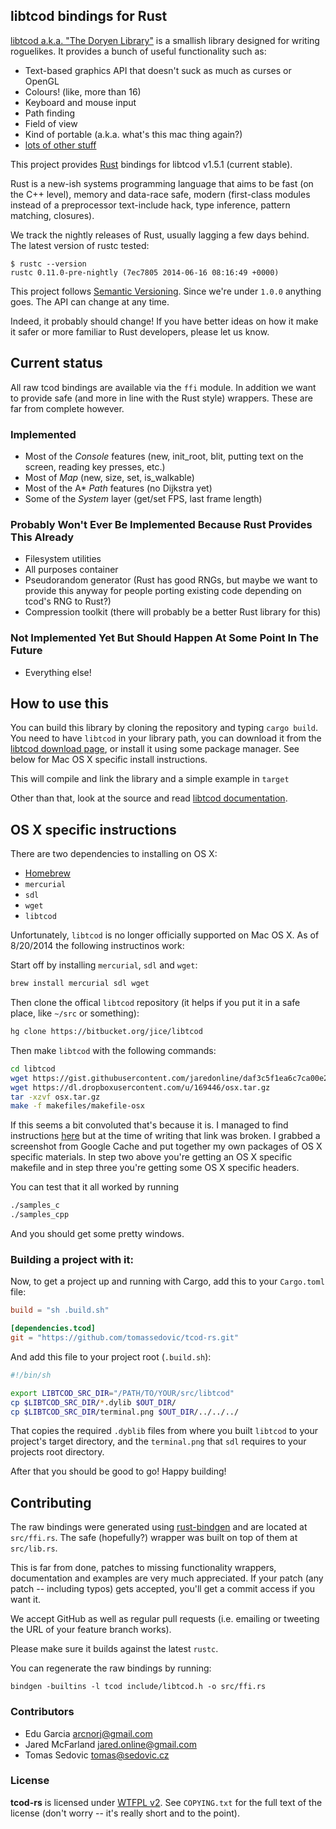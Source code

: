 libtcod bindings for Rust
-------------------------

[libtcod a.k.a. "The Doryen Library"](http://doryen.eptalys.net/libtcod/) is a
smallish library designed for writing roguelikes. It provides a bunch of useful
functionality such as:

* Text-based graphics API that doesn't suck as much as curses or OpenGL
* Colours! (like, more than 16)
* Keyboard and mouse input
* Path finding
* Field of view
* Kind of portable (a.k.a. what's this mac thing again?)
* [lots of other stuff](http://doryen.eptalys.net/libtcod/features/)


This project provides [Rust](http://www.rust-lang.org/) bindings for libtcod
v1.5.1 (current stable).

Rust is a new-ish systems programming language that aims to be fast (on the C++
level), memory and data-race safe, modern (first-class modules instead of a
preprocessor text-include hack, type inference, pattern matching, closures).

We track the nightly releases of Rust, usually lagging a few days behind. The
latest version of rustc tested:

    $ rustc --version
    rustc 0.11.0-pre-nightly (7ec7805 2014-06-16 08:16:49 +0000)

This project follows [Semantic Versioning](http://semver.org/). Since we're
under `1.0.0` anything goes. The API can change at any time.

Indeed, it probably should change! If you have better ideas on how it make it
safer or more familiar to Rust developers, please let us know.


Current status
--------------

All raw tcod bindings are available via the `ffi` module. In addition we want to
provide safe (and more in line with the Rust style) wrappers. These are far from
complete however.

### Implemented

* Most of the _Console_ features (new, init_root, blit, putting text on the
  screen, reading key presses, etc.)
* Most of _Map_ (new, size, set, is_walkable)
* Most of the A* _Path_ features (no Dijkstra yet)
* Some of the _System_ layer (get/set FPS, last frame length)

### Probably Won't Ever Be Implemented Because Rust Provides This Already
* Filesystem utilities
* All purposes container
* Pseudorandom generator (Rust has good RNGs, but maybe we want to provide this
  anyway for people porting existing code depending on tcod's RNG to Rust?)
* Compression toolkit (there will probably be a better Rust library for this)

### Not Implemented Yet But Should Happen At Some Point In The Future
* Everything else!


How to use this
---------------

You can build this library by cloning the repository and typing `cargo build`. You need to have `libtcod` in your library path, you can
download it from the [libtcod download page](http://doryen.eptalys.net/libtcod/download/), or install it using some package manager. See below for Mac OS X specific install instructions.

This will compile and link the library and a simple example in `target`

Other than that, look at the source and read
[libtcod documentation](http://doryen.eptalys.net/data/libtcod/doc/1.5.1/index2.html?c=true&cpp=true&cs=true&py=true&lua=true).

## OS X specific instructions

There are two dependencies to installing on OS X:
 * [Homebrew](http://brew.sh/)
 * `mercurial`
 * `sdl`
 * `wget`
 * `libtcod`

Unfortunately, `libtcod` is no longer officially supported on Mac OS X. As of 8/20/2014 the following instructinos work:

Start off by installing `mercurial`, `sdl` and `wget`:

```sh
brew install mercurial sdl wget
```

Then clone the offical `libtcod` repository (it helps if you put it in a safe place, like `~/src` or something):

```sh
hg clone https://bitbucket.org/jice/libtcod
```

Then make `libtcod` with the following commands:

 ```sh
cd libtcod
wget https://gist.githubusercontent.com/jaredonline/daf3c5f1ea6c7ca00e29/raw/ae91b3e47bf0de5b772eff882e477d8144cfbaf8/makefile-osx > makefiles/makefile-osx
wget https://dl.dropboxusercontent.com/u/169446/osx.tar.gz
tar -xzvf osx.tar.gz
make -f makefiles/makefile-osx
```

If this seems a bit convoluted that's because it is. I managed to find instructions [here](http://zackhovatter.com/gamedev/2013/11/26/building-libtcod-on-os-x-mavericks.html) but at the time of writing that link was broken. I grabbed a screenshot from Google Cache and put together my own packages of OS X specific materials. In step two above you're getting an OS X specific makefile and in step three you're getting some OS X specific headers.

You can test that it all worked by running

```sh
./samples_c
./samples_cpp
```

And you should get some pretty windows.

### Building a project with it:

Now, to get a project up and running with Cargo, add this to your `Cargo.toml` file:

```toml
build = "sh .build.sh"

[dependencies.tcod]
git = "https://github.com/tomassedovic/tcod-rs.git"
```

And add this file to your project root (`.build.sh`):

```sh
#!/bin/sh

export LIBTCOD_SRC_DIR="/PATH/TO/YOUR/src/libtcod"
cp $LIBTCOD_SRC_DIR/*.dylib $OUT_DIR/
cp $LIBTCOD_SRC_DIR/terminal.png $OUT_DIR/../../../
```

That copies the required `.dyblib` files from where you built `libtcod` to your project's target directory, and the `terminal.png` that `sdl` requires to your projects root directory.

After that you should be good to go! Happy building!

Contributing
------------

The raw bindings were generated using
[rust-bindgen](https://github.com/crabtw/rust-bindgen) and are located at
`src/ffi.rs`. The safe (hopefully?) wrapper was built on top of them at
`src/lib.rs`.

This is far from done, patches to missing functionality wrappers, documentation
and examples are very much appreciated. If your patch (any patch -- including
typos) gets accepted, you'll get a commit access if you want it.

We accept GitHub as well as regular pull requests (i.e. emailing or tweeting the
URL of your feature branch works).

Please make sure it builds against the latest `rustc`.

You can regenerate the raw bindings by running:

    bindgen -builtins -l tcod include/libtcod.h -o src/ffi.rs


### Contributors

* Edu Garcia <arcnorj@gmail.com>
* Jared McFarland <jared.online@gmail.com>
* Tomas Sedovic <tomas@sedovic.cz>


### License

**tcod-rs** is licensed under [WTFPL v2](http://www.wtfpl.net/txt/copying/). See
`COPYING.txt` for the full text of the license (don't worry -- it's really
short and to the point).
